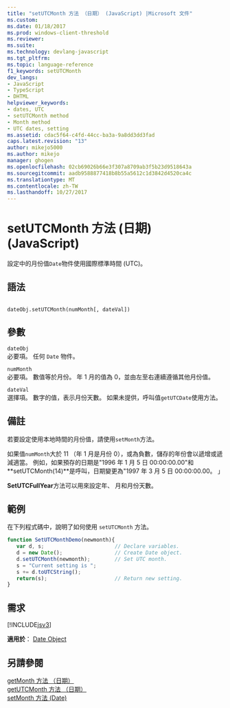 ```yaml
---
title: "setUTCMonth 方法 （日期） (JavaScript) |Microsoft 文件"
ms.custom: 
ms.date: 01/18/2017
ms.prod: windows-client-threshold
ms.reviewer: 
ms.suite: 
ms.technology: devlang-javascript
ms.tgt_pltfrm: 
ms.topic: language-reference
f1_keywords: setUTCMonth
dev_langs:
- JavaScript
- TypeScript
- DHTML
helpviewer_keywords:
- dates, UTC
- setUTCMonth method
- Month method
- UTC dates, setting
ms.assetid: cdac5f64-c4fd-44cc-ba3a-9a8dd3dd3fad
caps.latest.revision: "13"
author: mikejo5000
ms.author: mikejo
manager: ghogen
ms.openlocfilehash: 02cb69026b66e3f307a8709ab3f5b23d9518643a
ms.sourcegitcommit: aadb9588877418b8b55a5612c1d3842d4520ca4c
ms.translationtype: MT
ms.contentlocale: zh-TW
ms.lasthandoff: 10/27/2017
---
```

# <a name="setutcmonth-method-date-javascript"></a>setUTCMonth 方法 (日期) (JavaScript)
設定中的月份值`Date`物件使用國際標準時間 (UTC)。  
  
## <a name="syntax"></a>語法  
  
```  
  
dateObj.setUTCMonth(numMonth[, dateVal])   
```  
  
## <a name="parameters"></a>參數  
 `dateObj`  
 必要項。 任何 `Date` 物件。  
  
 `numMonth`  
 必要項。 數值等於月份。 年 1 月的值為 0，並由左至右連續遵循其他月份值。  
  
 `dateVal`  
 選擇項。 數字的值，表示月份天數。 如果未提供，呼叫值`getUTCDate`使用方法。  
  
## <a name="remarks"></a>備註  
 若要設定使用本地時間的月份值，請使用`setMonth`方法。  
  
 如果值`numMonth`大於 11 （年 1 月是月份 0），或為負數，儲存的年份會以遞增或遞減適當。 例如，如果預存的日期是"1996 年 1 月 5 日 00:00:00.00"和**setUTCMonth(14)**是呼叫，日期變更為"1997 年 3 月 5 日 00:00:00.00。 」  
  
 **SetUTCFullYear**方法可以用來設定年、 月和月份天數。  
  
## <a name="example"></a>範例  
 在下列程式碼中，說明了如何使用 `setUTCMonth` 方法。  
  
```JavaScript  
function SetUTCMonthDemo(newmonth){  
   var d, s;                       // Declare variables.  
   d = new Date();                 // Create Date object.  
   d.setUTCMonth(newmonth);        // Set UTC month.  
   s = "Current setting is ";  
   s += d.toUTCString();   
   return(s);                      // Return new setting.  
}  
```  
  
## <a name="requirements"></a>需求  
 [!INCLUDE[jsv3](../../javascript/reference/includes/jsv3-md.md)]  
  
 **適用於**： [Date Object](../../javascript/reference/date-object-javascript.md)  
  
## <a name="see-also"></a>另請參閱  
 [getMonth 方法 （日期）](../../javascript/reference/getmonth-method-date-javascript.md)   
 [getUTCMonth 方法 （日期）](../../javascript/reference/getutcmonth-method-date-javascript.md)   
 [setMonth 方法 (Date)](../../javascript/reference/setmonth-method-date-javascript.md)